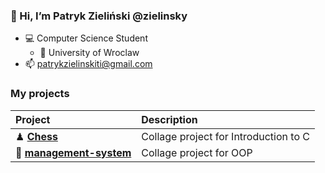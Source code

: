 ### 👋 Hi, I’m Patryk Zieliński @zielinsky 
- 💻 Computer Science Student
  - 🏫 University of Wroclaw
- 📫 patrykzielinskiti@gmail.com

### My projects
|**Project**|**Description**|
|:---|:---|
|♟ **[Chess](https://github.com/zielinsky/chess)**|Collage project for Introduction to C|
|🔨 **[management-system](https://github.com/zielinsky/management-system)**|Collage project for OOP|


<!---
zielinsky/zielinsky is a ✨ special ✨ repository because its `README.md` (this file) appears on your GitHub profile.
You can click the Preview link to take a look at your changes.
--->
